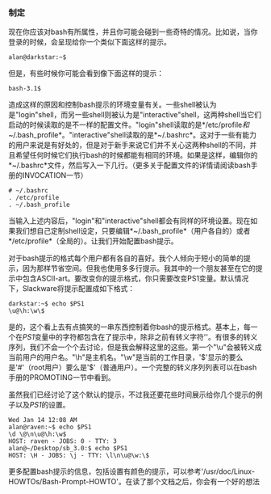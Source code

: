 ### 制定

现在你应该对bash有所属性，并且你可能会碰到一些奇特的情况。比如说，当你登录的时候，会呈现给你一个类似下面这样的提示。

    alan@darkstar:~$ 

但是，有些时候你可能会看到像下面这样的提示：

    bash-3.1$ 

造成这样的原因和控制bash提示的环境变量有关。一些shell被认为是"login"shell，而另一些shell则被认为是"interactive"shell，这两种shell当它们启动的时候读取的是不一样的配置文件。"login"shell读取的是*/etc/profile*和*~/.bash_profile*。"interactive"shell读取的是*~/.bashrc*。这对于一些有能力的用户来说是有好处的，但是对于新手来说它们并不关心这两种shell的不同，并且希望任何时候它们执行bash的时候都能有相同的环境。如果是这样，编辑你的*~/.bashrc*文件，然后写入一下几行。（更多关于配置文件的详情请阅读bash手册的INVOCATION一节）

    # ~/.bashrc
    . /etc/profile
    . ~/.bash_profile

当输入上述内容后，"login"和"interactive"shell都会有同样的环境设置。现在如果我们想自己定制shell设定，只要编辑*~/.bash_profile*（用户各自的）或者*/etc/profile*（全局的）。让我们开始配置bash提示。

对于bash提示的格式每个用户都有各自的喜好。我个人倾向于短小的简单的提示，因为那样节省空间。但我也使用多多行提示。我其中的一个朋友甚至在它的提示中包含ASCII-art。要改变你的提示格式，你只需要改变PS1变量。默认情况下，Slackware将提示配置成如下格式：

    darkstar:~$ echo $PS1
    \u@\h:\w\$ 

是的，这个看上去有点搞笑的一串东西控制着你bash的提示格式。基本上，每一个在*PS1*变量中的字符都包含在了提示中，除非之前有转义字符'\'。有很多的转义序列，我们不会一个个去讨论，但是我会解释这里的这些。第一个"\u"会被转义成当前用户的用户名。"\h"是主机名。"\w"是当前的工作目录，'\$'显示的要么是'#'（root用户）要么是'$'（普通用户）。一个完整的转义序列列表可以在bash手册的PROMOTING一节中看到。

虽然我们已经讨论了这个默认的提示，不过我还要花些时间展示给你几个提示的例子以及*PS1*的设置。

    Wed Jan 14 12:08 AM
    alan@raven:~$ echo $PS1
    \d \@\n\u@\h:\w$ 
    HOST: raven - JOBS: 0 - TTY: 3
    alan@~/Desktop/sb_3.0:$ echo $PS1
    HOST: \H - JOBS: \j - TTY: \l\n\u@\w:\$

更多配置bash提示的信息，包括设置有颜色的提示，可以参考'/usr/doc/Linux-HOWTOs/Bash-Prompt-HOWTO'。在读了那个文档之后，你会有一个好的想法
